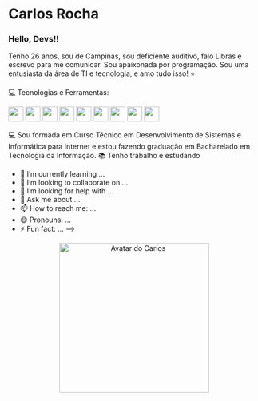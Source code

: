 # Carlos Rocha
### Hello, Devs!!

Tenho 26 anos, sou de Campinas, sou deficiente auditivo, falo Libras e escrevo para me comunicar. Sou apaixonada por programação. Sou uma entusiasta da área de TI e tecnologia, e amo tudo isso! :star:

:computer: Tecnologias e Ferramentas:

<img src="https://cdn.jsdelivr.net/gh/devicons/devicon@latest/icons/html5/html5-original.svg" width="30px" /> <img src="https://cdn.jsdelivr.net/gh/devicons/devicon@latest/icons/css3/css3-original.svg" width="30px" /> <img src="https://cdn.jsdelivr.net/gh/devicons/devicon@latest/icons/javascript/javascript-original.svg" width="30px" /> <img src="https://cdn.jsdelivr.net/gh/devicons/devicon@latest/icons/git/git-original.svg" width="30px"/> 
 <img src="https://cdn.jsdelivr.net/gh/devicons/devicon@latest/icons/mysql/mysql-original.svg" width="30px" /> <img src="https://cdn.jsdelivr.net/gh/devicons/devicon@latest/icons/github/github-original.svg" width="30px" /> <img src="https://cdn.jsdelivr.net/gh/devicons/devicon@latest/icons/php/php-original.svg" width="30px" /> <img src="https://cdn.jsdelivr.net/gh/devicons/devicon@latest/icons/csharp/csharp-original.svg" width="30px" /> <img src="https://cdn.jsdelivr.net/gh/devicons/devicon@latest/icons/cplusplus/cplusplus-original.svg" width="30px" />

:computer: Sou formada em Curso Técnico em Desenvolvimento de Sistemas e Informática para Internet e estou fazendo graduação em Bacharelado em Tecnologia da Informação.
:books: Tenho trabalho e estudando
- 🌱 I’m currently learning ...
- 👯 I’m looking to collaborate on ...
- 🤔 I’m looking for help with ...
- 💬 Ask me about ...
- 📫 How to reach me: ...
- 😄 Pronouns: ...
- ⚡ Fun fact: ...
-->

<div align="center">
  <img src="https://github.com/user-attachments/assets/5622ac38-23be-4ead-aada-3daffb2eca0d" alt="Avatar do Carlos" width="300px" />
</div>

